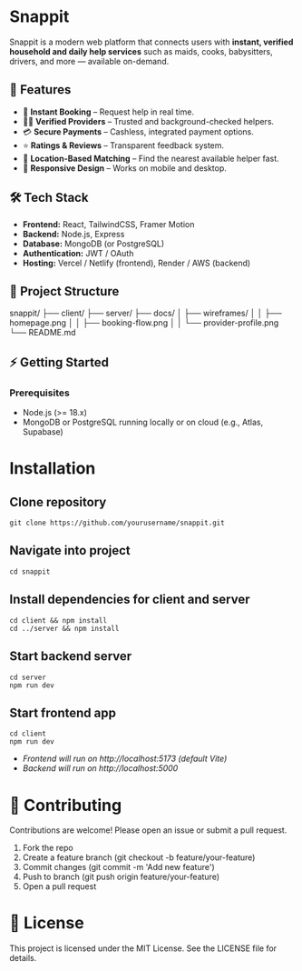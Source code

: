 # Snappit

Snappit is a modern web platform that connects users with **instant, verified household and daily help services** such as maids, cooks, babysitters, drivers, and more — available on-demand.  

## 🚀 Features
- 📅 **Instant Booking** – Request help in real time.  
- 👩‍🔧 **Verified Providers** – Trusted and background-checked helpers.  
- 💳 **Secure Payments** – Cashless, integrated payment options.  
- ⭐ **Ratings & Reviews** – Transparent feedback system.  
- 📍 **Location-Based Matching** – Find the nearest available helper fast.  
- 📲 **Responsive Design** – Works on mobile and desktop.  

## 🛠 Tech Stack
- **Frontend:** React, TailwindCSS, Framer Motion  
- **Backend:** Node.js, Express  
- **Database:** MongoDB (or PostgreSQL)  
- **Authentication:** JWT / OAuth  
- **Hosting:** Vercel / Netlify (frontend), Render / AWS (backend)  

## 📂 Project Structure
snappit/
├── client/
├── server/
├── docs/
│   ├── wireframes/
│   │   ├── homepage.png
│   │   ├── booking-flow.png
│   │   └── provider-profile.png
└── README.md

## ⚡ Getting Started

### Prerequisites
- Node.js (>= 18.x)  
- MongoDB or PostgreSQL running locally or on cloud (e.g., Atlas, Supabase)  

# Installation

## Clone repository
```
git clone https://github.com/yourusername/snappit.git
```

## Navigate into project
```
cd snappit
```

## Install dependencies for client and server
```
cd client && npm install
cd ../server && npm install
```

## Start backend server
```
cd server
npm run dev
```

## Start frontend app
```
cd client
npm run dev
```

- _Frontend will run on http://localhost:5173 (default Vite)_
- _Backend will run on http://localhost:5000_

# 🤝 Contributing

Contributions are welcome! Please open an issue or submit a pull request.

1. Fork the repo
2. Create a feature branch (git checkout -b feature/your-feature)
3. Commit changes (git commit -m 'Add new feature')
4. Push to branch (git push origin feature/your-feature)
5. Open a pull request

# 📜 License
This project is licensed under the MIT License. See the LICENSE file for details.
